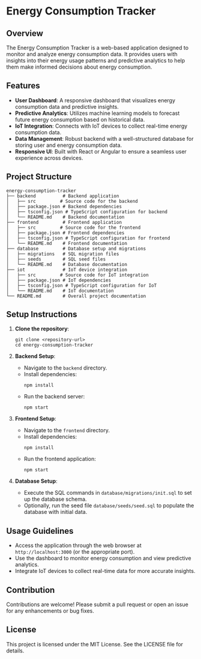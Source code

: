 # Energy Consumption Tracker

## Overview
The Energy Consumption Tracker is a web-based application designed to monitor and analyze energy consumption data. It provides users with insights into their energy usage patterns and predictive analytics to help them make informed decisions about energy consumption.

## Features
- **User Dashboard**: A responsive dashboard that visualizes energy consumption data and predictive insights.
- **Predictive Analytics**: Utilizes machine learning models to forecast future energy consumption based on historical data.
- **IoT Integration**: Connects with IoT devices to collect real-time energy consumption data.
- **Data Management**: Robust backend with a well-structured database for storing user and energy consumption data.
- **Responsive UI**: Built with React or Angular to ensure a seamless user experience across devices.

## Project Structure
```
energy-consumption-tracker
├── backend          # Backend application
│   ├── src         # Source code for the backend
│   ├── package.json # Backend dependencies
│   ├── tsconfig.json # TypeScript configuration for backend
│   └── README.md    # Backend documentation
├── frontend         # Frontend application
│   ├── src         # Source code for the frontend
│   ├── package.json # Frontend dependencies
│   ├── tsconfig.json # TypeScript configuration for frontend
│   └── README.md    # Frontend documentation
├── database         # Database setup and migrations
│   ├── migrations   # SQL migration files
│   ├── seeds        # SQL seed files
│   └── README.md    # Database documentation
├── iot              # IoT device integration
│   ├── src         # Source code for IoT integration
│   ├── package.json # IoT dependencies
│   ├── tsconfig.json # TypeScript configuration for IoT
│   └── README.md    # IoT documentation
└── README.md        # Overall project documentation
```

## Setup Instructions
1. **Clone the repository**:
   ```
   git clone <repository-url>
   cd energy-consumption-tracker
   ```

2. **Backend Setup**:
   - Navigate to the `backend` directory.
   - Install dependencies:
     ```
     npm install
     ```
   - Run the backend server:
     ```
     npm start
     ```

3. **Frontend Setup**:
   - Navigate to the `frontend` directory.
   - Install dependencies:
     ```
     npm install
     ```
   - Run the frontend application:
     ```
     npm start
     ```

4. **Database Setup**:
   - Execute the SQL commands in `database/migrations/init.sql` to set up the database schema.
   - Optionally, run the seed file `database/seeds/seed.sql` to populate the database with initial data.

## Usage Guidelines
- Access the application through the web browser at `http://localhost:3000` (or the appropriate port).
- Use the dashboard to monitor energy consumption and view predictive analytics.
- Integrate IoT devices to collect real-time data for more accurate insights.

## Contribution
Contributions are welcome! Please submit a pull request or open an issue for any enhancements or bug fixes.

## License
This project is licensed under the MIT License. See the LICENSE file for details.
